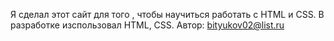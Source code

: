 Я сделал этот сайт для того , чтобы научиться работать с HTML и CSS.
В разработке изспользовал HTML, CSS.
Автор: bityukov02@list.ru
